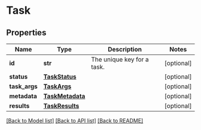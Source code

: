 # Task

## Properties
Name | Type | Description | Notes
------------ | ------------- | ------------- | -------------
**id** | **str** | The unique key for a task. | [optional] 
**status** | [**TaskStatus**](TaskStatus.md) |  | [optional] 
**task_args** | [**TaskArgs**](TaskArgs.md) |  | [optional] 
**metadata** | [**TaskMetadata**](TaskMetadata.md) |  | [optional] 
**results** | [**TaskResults**](TaskResults.md) |  | [optional] 

[[Back to Model list]](../README.md#documentation-for-models) [[Back to API list]](../README.md#documentation-for-api-endpoints) [[Back to README]](../README.md)

